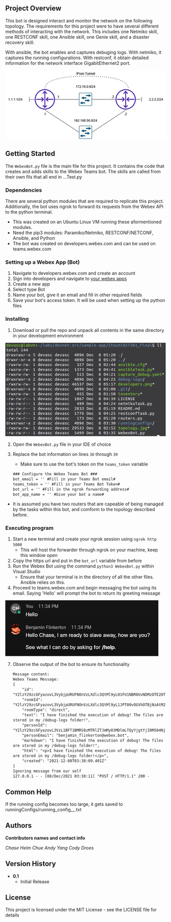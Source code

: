 ## Project Overview

This bot is designed interact and monitor the network on the following topology.
The requirements for this project were to have several different methods of interacting with the network. This includes one Netmiko skill, one RESTCONF skill, one Ansible skill, one Genie skill, and a disaster recovery skill.

With ansible, the bot enables and captures debuging logs. With netmiko, it captures the running configurations. With restconf, it obtain detailed information for the network interface GigabitEthernet2 port.

![Network Design](/topology.jpg?)

## Getting Started

The `WebexBot.py` file is the main file for this project. It contains the code that creates and adds skills to the Webex Teams bot. The skills are called from their own fils that all end in ...Test.py 

### Dependencies

There are several python modules that are required to replicate this project. Additionally, the bot uses ngrok to forward its requests from the Webex API to the python terminal.

* This was created on an Ubuntu Linux VM running these aformentioned modules. 
* Need the pip3 modules: Paramiko/Netmiko, RESTCONF/NETCONF, Ansible, and Python 
* The bot was created on developers.webex.com and can be used on teams.webex.com

### Setting up a Webex App (Bot)

1. Navigate to developers.webex.com and create an account
2. Sign into developers and navigate to [your webex apps](https://developer.webex.com/my-apps)
3. Create a new app
4. Select type Bot
5. Name your bot, give it an email and fill in other required fields
6. Save your bot's access token. It will be used when setting up the python files

### Installing

1. Download or pull the repo and unpack all contents in the same directory in your development environment

![Directory Layout](directory.png)

2. Open the `WebexBot.py` file in your IDE of choice

3. Replace the bot information on lines `36` through `39`
    - Make sure to use the bot's token on the `teams_token` variable

    ```
    ### Configure the Webex Teams Bot ###
    bot_email = '' #Fill in your Teams Bot email#
    teams_token = '' #Fill in your Teams Bot Token#
    bot_url = '' #Fill in the ngrok forwarding address#
    bot_app_name = '' #Give your bot a name#
    ```

* It is assumed you have two routers that are capeable of being managed by the tasks within this bot, and comform to the topology described before.

### Executing program

1. Start a new terminal and create your ngrok session using `ngrok http 5000`
     - This will host the forwarder through ngrok on your machine, keep this window open
2. Copy the https url and put in the `bot_url` variable from before
3. Run the Webex Bot using the command `python3 WebexBot.py` within Visual Studio
    - Ensure that your terminal is in the directory of all the other files. Ansible relies on this.
6. Proceed to teams.webex.com and begin messaging the bot using its email. Saying 'Hello' will prompt the bot to return its greeting message

![Talking Bot](response.png)

7. Observe the output of the bot to ensure its functionality
    ```
    Message content:
    Webex Teams Message:
    {
        "id": "Y2lzY29zcGFyazovL3VybjpURUFNOnVzLXdlc3QtMl9yL01FU1NBR0UvNDMzOTE2OTAtNTdkOC0xMWVjLTk2ODYtMjk2NTczODc0Zjlj",
        "roomId": "Y2lzY29zcGFyazovL3VybjpURUFNOnVzLXdlc3QtMl9yL1JPT00vOGVhOTBjNzAtM2U5Ny0xMWVjLWEyZTctZDExZjkwZjI4Yjg2",
        "roomType": "direct",
        "text": "I have finished the execution of debug! The files are stored in my /debug-logs folder!",
        "personId": "Y2lzY29zcGFyazovL3VzL1BFT1BMRS8zMTRlZTJmMy03MDlmLTQyYjgtYjI0MS04Njc0OWJhMDc4Mjk",
        "personEmail": "benjamin_flinkerton@webex.bot",
        "markdown": "I have finished the execution of debug! The files are stored in my /debug-logs folder!",
        "html": "<p>I have finished the execution of debug! The files are stored in my /debug-logs folder!</p>",
        "created": "2021-12-08T03:38:09.401Z"
    }
    Ignoring message from our self
    127.0.0.1 - - [08/Dec/2021 03:38:11] "POST / HTTP/1.1" 200 -
    ```

## Common Help

If the running config becomes too large, it gets saved to runningConfigs/running_config_<ip>_<timecode>.txt

## Authors

__Contributors names and contact info__

*Chase Heim*
*Chue Andy Yang*
*Cody Droes*

## Version History

* __0.1__
    * Initial Release

## License

This project is licensed under the MIT License - see the LICENSE file for details

